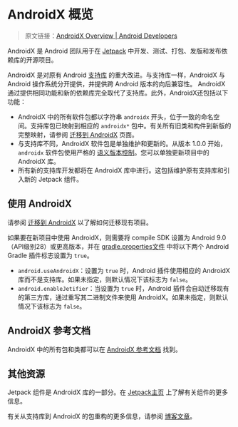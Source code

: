 # AndroidX 概览

> 原文链接：[AndroidX Overview | Android Developers](https://developer.android.google.cn/jetpack/androidx)

AndroidX 是 Android 团队用于在 [Jetpack](https://developer.android.google.cn/jetpack) 中开发、测试、打包、发版和发布依赖库的开源项目。

AndroidX 是对原有 Android [支持库](https://github.com/Android-Jetpack-Chinese-Translation/android-jetpack-chinese-translation/blob/master/PLATFORM/D_Libraries/1_Support_Library_Overview.md) 的重大改进。与支持库一样，AndroidX 与 Android 操作系统分开提供，并提供跨 Android 版本的向后兼容性。 AndroidX 通过提供相同功能和新的依赖库完全取代了支持库。此外，AndroidX还包括以下功能：
- AndroidX 中的所有软件包都以字符串 `androidx` 开头，位于一致的命名空间。支持库包已映射到相应的 `androidx*` 包中。有关所有旧类和构件到新版的完整映射，请参阅 [迁移到 AndroidX](https://github.com/Android-Jetpack-Chinese-Translation/android-jetpack-chinese-translation/blob/master/ANDROID_JETPACK/C_AndroidX/2_Migrating_to_AndroidX.md) 页面。
- 与支持库不同，AndroidX 软件包是单独维护和更新的。从版本 1.0.0 开始，`androidx` 软件包使用严格的 [语义版本控制](https://semver.org/)。您可以单独更新项目中的 AndroidX 库。
- 所有新的支持库开发都将在 AndroidX 库中进行。这包括维护原有支持库和引入新的 Jetpack 组件。

## 使用 AndroidX

请参阅 [迁移到 AndroidX](https://github.com/Android-Jetpack-Chinese-Translation/android-jetpack-chinese-translation/blob/master/ANDROID_JETPACK/C_AndroidX/2_Migrating_to_AndroidX.md) 以了解如何迁移现有项目。

如果要在新项目中使用 AndroidX，则需要将 compile SDK 设置为 Android 9.0（API级别28）或更高版本，并在 [gradle.properties文件](https://developer.android.google.cn/studio/build/#properties-files) 中将以下两个 Android Gradle 插件标志设置为 `true`。
- `android.useAndroidX`：设置为 `true` 时，Android 插件使用相应的 AndroidX 库而不是支持库。如果未指定，则默认情况下该标志为 `false`。
- `android.enableJetifier`：当设置为 `true` 时，Android 插件会自动迁移现有的第三方库，通过重写其二进制文件来使用 AndroidX。如果未指定，则默认情况下该标志为 `false`。

## AndroidX 参考文档

AndroidX 中的所有包和类都可以在 [AndroidX 参考文档](https://developer.android.google.cn/reference/androidx/packages) 找到。

## 其他资源

Jetpack 组件是 AndroidX 库的一部分。在 [Jetpack主页](https://developer.android.google.cn/jetpack) 上了解有关组件的更多信息。

有关从支持库到 AndroidX 的包重构的更多信息，请参阅 [博客文章](https://android-developers.googleblog.com/2018/05/hello-world-androidx.html)。
